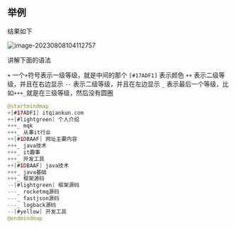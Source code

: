 ## 举例

结果如下

![image-20230808104112757](https://itqiankun.oss-cn-beijing.aliyuncs.com/new_picture/myblog/picgo/typora/2023/08/08/2023-08-08-10-41-14-367.png)

讲解下面的语法

`+` 一个`+`符号表示一级等级，就是中间的那个
`[#17ADF1]` 表示颜色
`++` 表示二级等级，并且在右边显示
`--` 表示二级等级，并且在左边显示
`_` 表示最后一个等级，比如`+++_`就是在三级等级，然后没有圆圈

```java
@startmindmap
+[#17ADF1] itqiankun.com
++[#lightgreen] 个人介绍
+++_ mqk
+++_ 从事it行业
++[#1DBAAF] 网址主要内容
+++_ java技术
+++_ it趣事
+++_ 开发工具
++[#1DBAAF] java技术
+++_ java基础
+++_ 框架源码
--[#lightgreen] 框架源码
---_ rocketmq源码
---_ fastjson源码
---_ logback源码
--[#yellow] 开发工具
@endmindmap
```